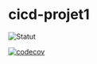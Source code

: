 # cicd-projet1

![Statut](https://github.com/dymacicd/cicd-projet1/actions/workflows/cicd.yaml/badge.svg)

[![codecov](https://codecov.io/github/matinfo/cicd-projet1/graph/badge.svg?token=WJQ62N1ZW5)](https://codecov.io/github/matinfo/cicd-projet1)